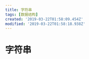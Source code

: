 ```yaml
---
title: 字符串
tags: [数据结构]
created: '2019-03-22T01:58:09.454Z'
modified: '2019-03-22T01:58:18.938Z'
---
```


# 字符串
